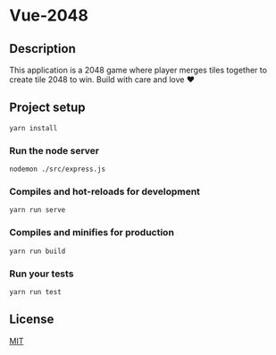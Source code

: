# Vue-2048

## Description

This application is a 2048 game where player merges tiles together to create tile 2048 to win.
Build with care and love :heart: 


## Project setup
```
yarn install
```

### Run the node server

```
nodemon ./src/express.js
```

### Compiles and hot-reloads for development
```
yarn run serve
```

### Compiles and minifies for production
```
yarn run build
```

### Run your tests
```
yarn run test
```

## License

[MIT](http://opensource.org/licenses/MIT)
